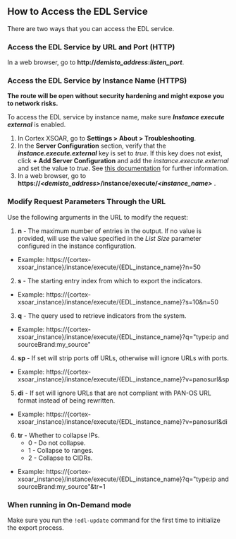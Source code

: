 ## How to Access the EDL Service

There are two ways that you can access the EDL service.

### Access the EDL Service by URL and Port (HTTP)
In a web browser, go to **http://*demisto_address*:*listen_port***.


### Access the EDL Service by Instance Name (HTTPS)
**The route will be open without security hardening and might expose you to network risks.**

To access the EDL service by instance name, make sure ***Instance execute external*** is enabled. 

1. In Cortex XSOAR, go to **Settings > About > Troubleshooting**.
2. In the **Server Configuration** section, verify that the ***instance.execute.external*** key is set to *true*. If this key does not exist, click **+ Add Server Configuration** and add the *instance.execute.external* and set the value to *true*. See [this documentation](https://xsoar.pan.dev/docs/reference/articles/long-running-invoke) for further information.
3. In a web browser, go to **https://*<demisto_address>*/instance/execute/*<instance_name>*** .


### Modify Request Parameters Through the URL
Use the following arguments in the URL to modify the request:

1. **n** - The maximum number of entries in the output. If no value is provided, will use the value specified in the *List Size* parameter configured in the instance configuration.
 * Example: https://{cortex-xsoar_instance}/instance/execute/{EDL_instance_name}?n=50
2. **s** - The starting entry index from which to export the indicators.
 * Example: https://{cortex-xsoar_instance}/instance/execute/{EDL_instance_name}?s=10&n=50
3. **q** - The query used to retrieve indicators from the system.
 * Example: https://{cortex-xsoar_instance}/instance/execute/{EDL_instance_name}?q="type:ip and sourceBrand:my_source"
4. **sp** - If set will strip ports off URLs, otherwise will ignore URLs with ports.
 * Example: https://{cortex-xsoar_instance}/instance/execute/{EDL_instance_name}?v=panosurl&sp 
5. **di** - If set will ignore URLs that are not compliant with PAN-OS URL format instead of being rewritten.
 * Example: https://{cortex-xsoar_instance}/instance/execute/{EDL_instance_name}?v=panosurl&di
6. **tr** - Whether to collapse IPs. 
    * 0 - Do not collapse. 
    * 1 - Collapse to ranges.
    * 2 - Collapse to CIDRs.
 * Example: https://{cortex-xsoar_instance}/instance/execute/{EDL_instance_name}?q="type:ip and sourceBrand:my_source"&tr=1

### When running in On-Demand mode
Make sure you run the `!edl-update` command for the first time to initialize the export process.
